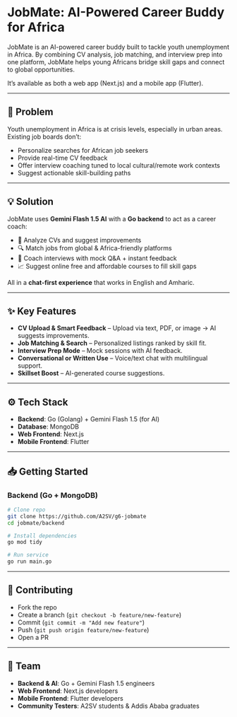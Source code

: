 # JobMate: AI-Powered Career Buddy for Africa

JobMate is an AI-powered career buddy built to tackle youth unemployment in Africa. By combining CV analysis, job matching, and interview prep into one platform, JobMate helps young Africans bridge skill gaps and connect to global opportunities.

It’s available as both a web app (Next.js) and a mobile app (Flutter).

---

## 🚀 Problem

Youth unemployment in Africa is at crisis levels, especially in urban areas. Existing job boards don’t:

- Personalize searches for African job seekers  
- Provide real-time CV feedback  
- Offer interview coaching tuned to local cultural/remote work contexts  
- Suggest actionable skill-building paths  

---

## 💡 Solution

JobMate uses **Gemini Flash 1.5 AI** with a **Go backend** to act as a career coach:

- 📄 Analyze CVs and suggest improvements  
- 🔍 Match jobs from global & Africa-friendly platforms  
- 🎤 Coach interviews with mock Q&A + instant feedback  
- 📈 Suggest online free and affordable courses to fill skill gaps  

All in a **chat-first experience** that works in English and Amharic.  

---

## ✨ Key Features

- **CV Upload & Smart Feedback** – Upload via text, PDF, or image → AI suggests improvements.  
- **Job Matching & Search** – Personalized listings ranked by skill fit.  
- **Interview Prep Mode** – Mock sessions with AI feedback.  
- **Conversational or Written Use** – Voice/text chat with multilingual support.  
- **Skillset Boost** – AI-generated course suggestions.  

---

## ⚙️ Tech Stack

- **Backend**: Go (Golang) + Gemini Flash 1.5 (for AI)  
- **Database**: MongoDB  
- **Web Frontend**: Next.js  
- **Mobile Frontend**: Flutter  

---

## 📥 Getting Started

### Backend (Go + MongoDB)

```bash
# Clone repo
git clone https://github.com/A2SV/g6-jobmate
cd jobmate/backend

# Install dependencies
go mod tidy

# Run service
go run main.go
```

---

## 🤝 Contributing

- Fork the repo  
- Create a branch (`git checkout -b feature/new-feature`)  
- Commit (`git commit -m "Add new feature"`)  
- Push (`git push origin feature/new-feature`)  
- Open a PR  

---

## 👥 Team

- **Backend & AI**: Go + Gemini Flash 1.5 engineers  
- **Web Frontend**: Next.js developers  
- **Mobile Frontend**: Flutter developers  
- **Community Testers**: A2SV students & Addis Ababa graduates  
